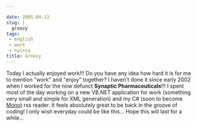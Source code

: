 ```yaml
---

date: 2005-04-13
slug: |
  groovy
tags:
 - english
 - work
 - nycsca
title: Groovy
---
```


Today I actually enjoyed work!!! Do you have any idea how hard it is for
me to mention "work" and "enjoy" together? I haven't done it since early
2002 when I worked for the now defunct **Synaptic Pharmaceuticals**!!! I
spent most of the day working on a new VB.NET application for work
(something very small and simple for XML generation) and my C\# (soon to
become [Mono](http://www.mono-project.com/Main_Page)) rss reader. It
feels absolutely great to be back in the groove of coding! I only wish
everyday could be like this... Hope this will last for a while...
